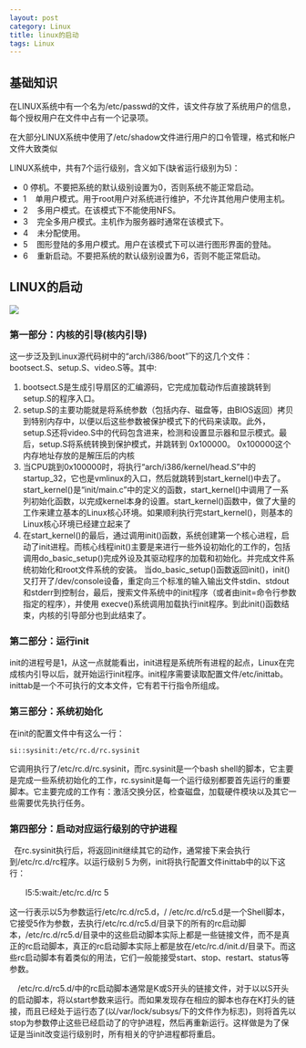 ```yaml
---
layout: post
category: Linux
title: linux的启动
tags: Linux
---
```


## 基础知识
在LINUX系统中有一个名为/etc/passwd的文件，该文件存放了系统用户的信息，每个授权用户在文件中占有一个记录项。

在大部分LINUX系统中使用了/etc/shadow文件进行用户的口令管理，格式和帐户文件大致类似

LINUX系统中，共有7个运行级别，含义如下(缺省运行级别为5)：

- 0    停机。不要把系统的默认级别设置为0，否则系统不能正常启动。
- 1    单用户模式。用于root用户对系统进行维护，不允许其他用户使用主机。
- 2    多用户模式。在该模式下不能使用NFS。
- 3    完全多用户模式。主机作为服务器时通常在该模式下。
- 4    未分配使用。
- 5    图形登陆的多用户模式。用户在该模式下可以进行图形界面的登陆。
- 6    重新启动。不要把系统的默认级别设置为6，否则不能正常启动。

## LINUX的启动
![](https://i.imgur.com/poibTtC.png)

### 第一部分：内核的引导(核内引导)

这一步泛及到Linux源代码树中的“arch/i386/boot”下的这几个文件：bootsect.S、setup.S、video.S等。其中:
1. bootsect.S是生成引导扇区的汇编源码，它完成加载动作后直接跳转到setup.S的程序入口。
2. setup.S的主要功能就是将系统参数（包括内存、磁盘等，由BIOS返回）拷贝到特别内存中，以便以后这些参数被保护模式下的代码来读取。此外，setup.S还将video.S中的代码包含进来，检测和设置显示器和显示模式。最后，setup.S将系统转换到保护模式，并跳转到 0x100000。
0x100000这个内存地址存放的是解压后的内核
3. 当CPU跳到0x100000时，将执行“arch/i386/kernel/head.S”中的startup_32，它也是vmlinux的入口，然后就跳转到start_kernel()中去了。
start_kernel()是“init/main.c”中的定义的函数，start_kernel()中调用了一系列初始化函数，以完成kernel本身的设置。start_kernel()函数中，做了大量的工作来建立基本的Linux核心环境。如果顺利执行完start_kernel()，则基本的Linux核心环境已经建立起来了
4. 在start_kernel()的最后，通过调用init()函数，系统创建第一个核心进程，启动了init进程。而核心线程init()主要是来进行一些外设初始化的工作的，包括调用do_basic_setup()完成外设及其驱动程序的加载和初始化。并完成文件系统初始化和root文件系统的安装。 当do_basic_setup()函数返回init()，init()又打开了/dev/console设备，重定向三个标准的输入输出文件stdin、stdout和stderr到控制台，最后，搜索文件系统中的init程序（或者由init=命令行参数指定的程序），并使用 execve()系统调用加载执行init程序。到此init()函数结束，内核的引导部分也到此结束了。 

### 第二部分：运行init 

init的进程号是1，从这一点就能看出，init进程是系统所有进程的起点，Linux在完成核内引导以后，就开始运行init程序。init程序需要读取配置文件/etc/inittab。inittab是一个不可执行的文本文件，它有若干行指令所组成。

### 第三部分：系统初始化
在init的配置文件中有这么一行：

    si::sysinit:/etc/rc.d/rc.sysinit

它调用执行了/etc/rc.d/rc.sysinit，而rc.sysinit是一个bash shell的脚本，它主要是完成一些系统初始化的工作，rc.sysinit是每一个运行级别都要首先运行的重要脚本。它主要完成的工作有：激活交换分区，检查磁盘，加载硬件模块以及其它一些需要优先执行任务。

### 第四部分：启动对应运行级别的守护进程 
 
在rc.sysinit执行后，将返回init继续其它的动作，通常接下来会执行到/etc/rc.d/rc程序。以运行级别５为例，init将执行配置文件inittab中的以下这行：

　　l5:5:wait:/etc/rc.d/rc 5

这一行表示以5为参数运行/etc/rc.d/rc5.d，/ /etc/rc.d/rc5.d是一个Shell脚本，它接受5作为参数，去执行/etc/rc.d/rc5.d/目录下的所有的rc启动脚本，/etc/rc.d/rc5.d/目录中的这些启动脚本实际上都是一些链接文件，而不是真正的rc启动脚本，真正的rc启动脚本实际上都是放在/etc/rc.d/init.d/目录下。而这些rc启动脚本有着类似的用法，它们一般能接受start、stop、restart、status等参数。　

　/etc/rc.d/rc5.d/中的rc启动脚本通常是K或S开头的链接文件，对于以以S开头的启动脚本，将以start参数来运行。而如果发现存在相应的脚本也存在K打头的链接，而且已经处于运行态了(以/var/lock/subsys/下的文件作为标志)，则将首先以stop为参数停止这些已经启动了的守护进程，然后再重新运行。这样做是为了保证是当init改变运行级别时，所有相关的守护进程都将重启。